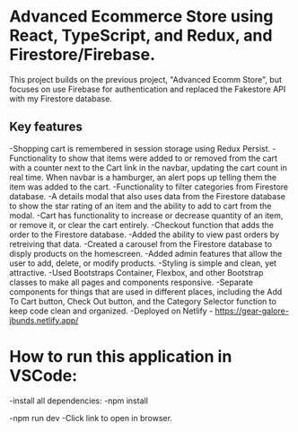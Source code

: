 # Advanced Ecommerce Store using React, TypeScript, and Redux, and Firestore/Firebase.

This project builds on the previous project, "Advanced Ecomm Store", but focuses on use Firebase for authentication and replaced the Fakestore API with my Firestore database.

## Key features 

-Shopping cart is remembered in session storage using Redux Persist.
-Functionality to show that items were added to or removed from the cart with a counter next to the Cart link in the navbar, updating the cart count in real time. When navbar is a hamburger, an alert pops up telling them the item was added to the cart.
-Functionality to filter categories from Firestore database.
-A details modal that also uses data from the Firestore database to show the star rating of an item and the ability to add to cart from the modal.
-Cart has functionality to increase or decrease quantity of an item, or remove it, or clear the cart entirely.
-Checkout function that adds the order to the Firestore database.
-Added the ability to view past orders by retreiving that data.
-Created a carousel from the Firestore database to disply products on the homescreen.
-Added admin features that allow the user to add, delete, or modify products.
-Styling is simple and clean, yet attractive.
-Used Bootstraps Container, Flexbox, and other Bootstrap classes to make all pages and components responsive.
-Separate components for things that are used in different places, including the Add To Cart button, Check Out button, and the Category Selector function to keep code clean and organized.
-Deployed on Netlify - https://gear-galore-jbunds.netlify.app/

# How to run this application in VSCode:

-install all dependencies:
  -npm install 

-npm run dev
  -Click link to open in browser.
